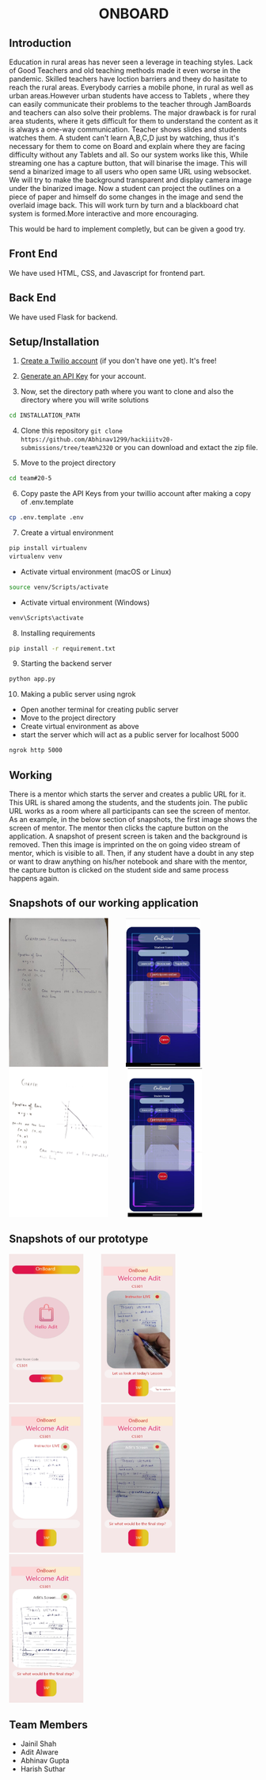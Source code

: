 <div align="center" ><h1> ONBOARD </h1></div>

## Introduction
Education in rural areas has never seen a leverage in teaching styles.
Lack of Good Teachers and old teaching methods made it even worse in the pandemic.
Skilled teachers have loction barriers and theey do hasitate to reach the rural areas.
Everybody carries a mobile phone, in rural as well as urban areas.However urban students have access to Tablets , 
where they can easily communicate their problems to the teacher  through JamBoards and teachers can also solve their problems.
The major drawback is for rural area students, where it gets difficult for them to understand the content as it is always a one-way communication.
Teacher shows slides and students watches them.
A student can't learn A,B,C,D just by watching, thus it's necessary for them to come on Board and explain where they are facing difficulty without any Tablets and all.
So our system works like this,
While streaming one has a capture button, that will binarise the image.
This will send a binarized image to all users who open same URL using websocket.
We will try to make the background transparent and display camera image under the binarized image.
Now a student can project the outlines on a piece of paper and himself do some changes in the image and send the overlaid image back.
This will work turn by turn and a blackboard chat system is formed.More interactive and more encouraging.

This would be hard to implement completly, but can be given a good try.

## Front End
We have used HTML, CSS, and Javascript for frontend part.

## Back End
We have used Flask for backend.

## Setup/Installation

1. [Create a Twilio account](https://www.twilio.com) (if you don't have one yet). It's free!


2. [Generate an API Key](https://www.twilio.com/console/project/api-keys) for your account.

3. Now, set the directory path where you want to clone and also the directory where you will write solutions

```sh
cd INSTALLATION_PATH 
```
4.  Clone this repository `git clone https://github.com/Abhinav1299/hackiiitv20-submissions/tree/team%2320`
or you can download and extact the zip file.

5. Move to the project directory
```sh
cd team#20-5
```
6. Copy paste the API Keys from your twillio account after making a copy of .env.template
```sh
cp .env.template .env
```
7. Create a virtual environment
```sh
pip install virtualenv
virtualenv venv
```
- Activate virtual environment (macOS or Linux)
```sh
source venv/Scripts/activate
```
- Activate virtual environment (Windows)

```sh
venv\Scripts\activate 
```
8. Installing requirements
```sh
pip install -r requirement.txt
```

9. Starting the backend server
```sh
python app.py 
```
10. Making a public server using ngrok
- Open another terminal for creating public server
- Move to the project directory 
- Create virtual environment as above
- start the server which will act as a public server for localhost 5000 


```sh
ngrok http 5000
```

## Working

There is a mentor which starts the server and creates a public URL for it. This URL is shared among the students, and the students join. The public URL works as a room where all participants can see the screen of mentor. As an example, in the below section of snapshots, the first image shows the screen of mentor. The mentor then clicks the capture button on the application. A snapshot of present screen is taken and the background is removed. Then this image is imprinted on the on going video stream of mentor, which is visible to all. Then, if any student have a doubt in any step or want to draw anything on his/her notebook and share with the mentor, the capture button is clicked on the student side and same process happens again. 


## Snapshots of our working application

<!-- ![output](final.jpeg|width=100) -->


<img src="image/1.jpeg" width="200" height="300">&emsp;  &emsp; <img src="image/2.jpeg" width="150" height="300"> 
<img src="image/graph_output.png" width="200" height="300"> &emsp;  &emsp; <img src="image/3.jpeg" width="150" height="300">


## Snapshots of our prototype

<img src="prototype1.jpeg" width="150" height="300">&emsp;  &emsp; <img src="prototype2.jpeg" width="150" height="300"> &emsp;  &emsp; <img src="prototype3.jpeg" width="150" height="300">&emsp;  &emsp; <img src="prototype4.jpeg" width="150" height="300">&emsp;  &emsp; <img src="prototype5.jpeg" width="150" height="300">



## Team Members

* Jainil Shah
* Adit Alware
* Abhinav Gupta
* Harish Suthar
